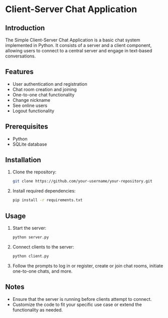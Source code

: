 # Client-Server Chat Application

## Introduction
The Simple Client-Server Chat Application is a basic chat system implemented in Python. It consists of a server and a client component, allowing users to connect to a central server and engage in text-based conversations.

## Features
- User authentication and registration
- Chat room creation and joining
- One-to-one chat functionality
- Change nickname
- See online users
- Logout functionality

## Prerequisites
- Python
- SQLite database

## Installation
1. Clone the repository:
   ```bash
   git clone https://github.com/your-username/your-repository.git
   ```

2. Install required dependencies:
   ```bash
   pip install -r requirements.txt
   ```

## Usage
1. Start the server:
   ```bash
   python server.py
   ```

2. Connect clients to the server:
   ```bash
   python client.py
   ```

3. Follow the prompts to log in or register, create or join chat rooms, initiate one-to-one chats, and more.

## Notes
- Ensure that the server is running before clients attempt to connect.
- Customize the code to fit your specific use case or extend the functionality as needed.

